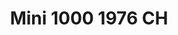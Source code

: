 ---
    title: Mini 1000 1976 CH
    slug: Mini-1000-1976-CH
    description:
    code: Mini-1000-1976-CH
    image: https://cmdiy-archive.s3.us-east-1.amazonaws.com/adverts/images/Mini+1000+1976+CH.jpeg
    download: https://cmdiy-archive.s3.us-east-1.amazonaws.com/adverts/documents/Mini+1000+1976+CH.pdf
---